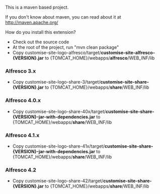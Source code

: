 This is a maven based project.

If you don't know about maven, you can read about it at http://maven.apache.org/

How do you install this extension?

  * Check out the source code
  * At the root of the project, run "mvn clean package"
  * Copy customise-site-logo-alfresco/target/**customise-site-alfresco-{VERSION}.jar** to {TOMCAT\_HOME}/webapps/**alfresco**/WEB\_INF/lib

### Alfresco 3.x ###

  * Copy customise-site-logo-share-3/target/**customise-site-share-{VERSION}.jar** to {TOMCAT\_HOME}/webapps/**share**/WEB\_INF/lib

### Alfresco 4.0.x ###

  * Copy customise-site-logo-share-40x/target/**customise-site-share-{VERSION}-jar-with-dependencies.jar** to {TOMCAT\_HOME}/webapps/**share**/WEB\_INF/lib

### Alfresco 4.1.x ###

  * Copy customise-site-logo-share-41x/target/**customise-site-share-{VERSION}-jar-with-dependencies.jar** to {TOMCAT\_HOME}/webapps/**share**/WEB\_INF/lib

### Alfresco 4.2 ###

  * Copy customise-site-logo-share-42/target/**customise-site-share-{VERSION}.jar** to {TOMCAT\_HOME}/webapps/**share**/WEB\_INF/lib